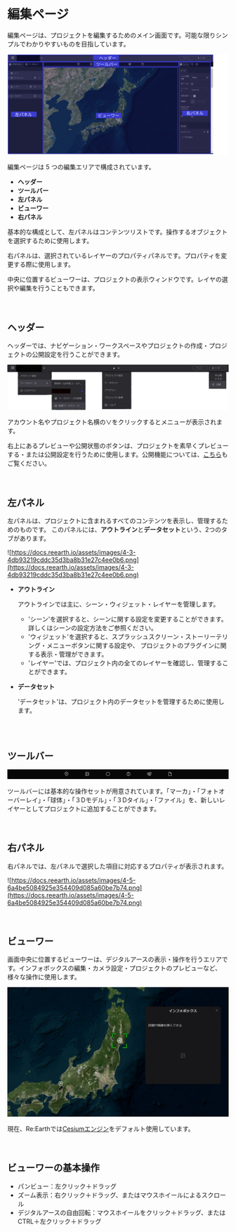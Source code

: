 # 編集ページ

編集ページは、プロジェクトを編集するためのメイン画面です。可能な限りシンプルでわかりやすいものを目指しています。

![Group 13.png](%E7%B7%A8%E9%9B%86%E3%83%98%E3%82%9A%E3%83%BC%E3%82%B7%E3%82%99%2040a855f51a4b4215ae527bf83f49c55e/Group_13.png)

編集ページは 5 つの編集エリアで構成されています。

- **ヘッダー**
- **ツールバー**
- **左パネル**
- **ビューワー**
- **右パネル**

基本的な構成として、左パネルはコンテンツリストです。操作するオブジェクトを選択するために使用します。

右パネルは、選択されているレイヤーのプロパティパネルです。プロパティを変更する際に使用します。

中央に位置するビューワーは、プロジェクトの表示ウィンドウです。レイヤの選択や編集を行うこともできます。
<br>
<br>
<br>

## ヘッダー

ヘッダーでは、ナビゲーション・ワークスペースやプロジェクトの作成・プロジェクトの公開設定を行うことができます。

![Group 16.png](%E7%B7%A8%E9%9B%86%E3%83%98%E3%82%9A%E3%83%BC%E3%82%B7%E3%82%99%2040a855f51a4b4215ae527bf83f49c55e/Group_16.png)

アカウント名やプロジェクト名横の∨をクリックするとメニューが表示されます。

右上にあるプレビューや公開状態のボタンは、プロジェクトを素早くプレビューする・または公開設定を行うために使用します。公開機能については、[こちら](https://github.com/CS-eukarya/User-Manual-Japanese-/blob/f403cd7f23cd723c555ae223e4a59628a2379b3c/%E3%83%97%E3%83%AD%E3%82%B8%E3%82%A7%E3%82%AF%E3%83%88%E3%81%AE%E5%85%AC%E9%96%8B.md)もご覧ください。
<br>
<br>
<br>

## 左パネル

左パネルは、プロジェクトに含まれるすべてのコンテンツを表示し、管理するためのものです。 このパネルには、**アウトライン**と**データセット**という、2つのタブがあります。

![https://docs.reearth.io/assets/images/4-3-4db93219cddc35d3ba8b31e27c4ee0b6.png](https://docs.reearth.io/assets/images/4-3-4db93219cddc35d3ba8b31e27c4ee0b6.png)

- **アウトライン**
    
    アウトラインでは主に、シーン・ウィジェット・レイヤーを管理します。
    
    - 'シーン'を選択すると、シーンに関する設定を変更することができます。詳しくはシーンの設定方法をご参照ください。
    - 'ウィジェット'を選択すると、スプラッシュスクリーン・ストーリーテリング・メニューボタンに関する設定や、 プロジェクトのプラグインに関する表示・管理ができます。
    - 'レイヤー'では、プロジェクト内の全てのレイヤーを確認し、管理することができます。
- **データセット**
    
    'データセット'は、プロジェクト内のデータセットを管理するために使用します。 
<br>
<br>

## ツールバー

![2023-02-25_01h44_47.png](%E7%B7%A8%E9%9B%86%E3%83%98%E3%82%9A%E3%83%BC%E3%82%B7%E3%82%99%2040a855f51a4b4215ae527bf83f49c55e/2023-02-25_01h44_47.png)


ツールバーには基本的な操作セットが用意されています。「マーカ」・「フォトオーバーレイ」・「球体」・「３Dモデル」・「３Dタイル」・「ファイル」を、新しいレイヤーとしてプロジェクトに追加することができます。
<br>
<br>
<br>

## 右パネル

右パネルでは、左パネルで選択した項目に対応するプロパティが表示されます。

![https://docs.reearth.io/assets/images/4-5-6a4be5084925e354409d085a60be7b74.png](https://docs.reearth.io/assets/images/4-5-6a4be5084925e354409d085a60be7b74.png)
<br>
<br>
<br>

## ビューワー

画面中央に位置するビューワーは、デジタルアースの表示・操作を行うエリアです。インフォボックスの編集・カメラ設定・プロジェクトのプレビューなど、様々な操作に使用します。

![2023-02-24_00h00_46 1.png](%E7%B7%A8%E9%9B%86%E3%83%98%E3%82%9A%E3%83%BC%E3%82%B7%E3%82%99%2040a855f51a4b4215ae527bf83f49c55e/2023-02-24_00h00_46_1.png)

現在、Re:Earthでは[Cesiumエンジン](https://cesium.com/platform/cesiumjs/)をデフォルト使用しています。
<br>
<br>
<br>

## ビューワーの基本操作[](https://docs.reearth.io/ja/user-manual/getting-started/understanding-reearth-ui/editor#%E3%83%93%E3%83%A5%E3%83%BC%E3%83%AF%E3%83%BC%E3%81%AE%E5%9F%BA%E6%9C%AC%E6%93%8D%E4%BD%9C)

- パンビュー：左クリック＋ドラッグ
- ズーム表示：右クリック＋ドラッグ、またはマウスホイールによるスクロール
- デジタルアースの自由回転：マウスホイールをクリック＋ドラッグ、またはCTRL＋左クリック＋ドラッグ
